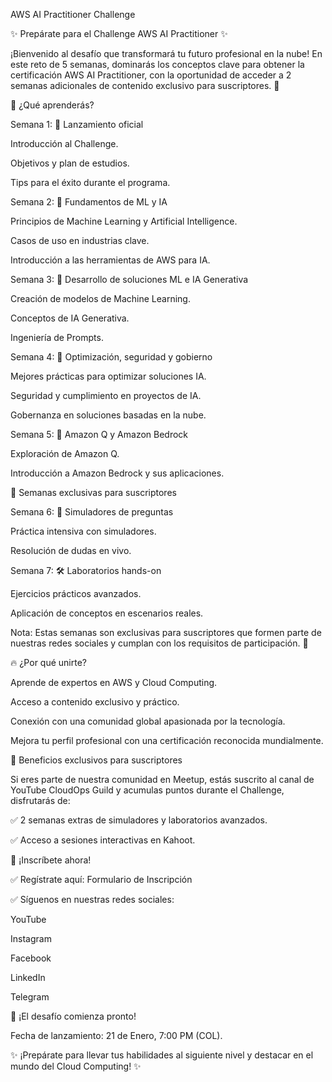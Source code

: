 AWS AI Practitioner Challenge

✨ Prepárate para el Challenge AWS AI Practitioner ✨

¡Bienvenido al desafío que transformará tu futuro profesional en la nube! En este reto de 5 semanas, dominarás los conceptos clave para obtener la certificación AWS AI Practitioner, con la oportunidad de acceder a 2 semanas adicionales de contenido exclusivo para suscriptores. 🌟

🔎 ¿Qué aprenderás?

Semana 1: 🚀 Lanzamiento oficial

Introducción al Challenge.

Objetivos y plan de estudios.

Tips para el éxito durante el programa.

Semana 2: 🧠 Fundamentos de ML y IA

Principios de Machine Learning y Artificial Intelligence.

Casos de uso en industrias clave.

Introducción a las herramientas de AWS para IA.

Semana 3: 🤖 Desarrollo de soluciones ML e IA Generativa

Creación de modelos de Machine Learning.

Conceptos de IA Generativa.

Ingeniería de Prompts.

Semana 4: 🔧 Optimización, seguridad y gobierno

Mejores prácticas para optimizar soluciones IA.

Seguridad y cumplimiento en proyectos de IA.

Gobernanza en soluciones basadas en la nube.

Semana 5: 🌟 Amazon Q y Amazon Bedrock

Exploración de Amazon Q.

Introducción a Amazon Bedrock y sus aplicaciones.

🌟 Semanas exclusivas para suscriptores

Semana 6: 📘 Simuladores de preguntas

Práctica intensiva con simuladores.

Resolución de dudas en vivo.

Semana 7: 🛠️ Laboratorios hands-on

Ejercicios prácticos avanzados.

Aplicación de conceptos en escenarios reales.

Nota: Estas semanas son exclusivas para suscriptores que formen parte de nuestras redes sociales y cumplan con los requisitos de participación. 🔑

🔥 ¿Por qué unirte?

Aprende de expertos en AWS y Cloud Computing.

Acceso a contenido exclusivo y práctico.

Conexión con una comunidad global apasionada por la tecnología.

Mejora tu perfil profesional con una certificación reconocida mundialmente.

🌟 Beneficios exclusivos para suscriptores

Si eres parte de nuestra comunidad en Meetup, estás suscrito al canal de YouTube CloudOps Guild y acumulas puntos durante el Challenge, disfrutarás de:

✅ 2 semanas extras de simuladores y laboratorios avanzados.

✅ Acceso a sesiones interactivas en Kahoot.

🔗 ¡Inscríbete ahora!

✅ Regístrate aquí: Formulario de Inscripción

✅ Síguenos en nuestras redes sociales:

YouTube

Instagram

Facebook

LinkedIn

Telegram

📅 ¡El desafío comienza pronto!

Fecha de lanzamiento: 21 de Enero, 7:00 PM (COL).

✨ ¡Prepárate para llevar tus habilidades al siguiente nivel y destacar en el mundo del Cloud Computing! ✨

